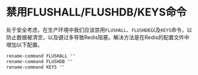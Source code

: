# 禁用FLUSHALL/FLUSHDB/KEYS命令

处于安全考虑，在生产环境中我们应该禁用`FLUSHALL`、`FLUSHDB`以及`KEYS`命令，以防止数据被清空，以及键过多导致Redis阻塞。解决方法是在Redis的配置文件中增加以下配置。

```bash
rename-command FLUSHALL ""
rename-command FLUSHDB ""
rename-command KEYS ""
```